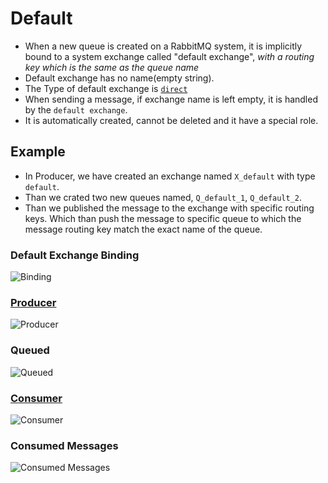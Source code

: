 # Default

- When a new queue is created on a RabbitMQ system, it is implicitly bound to a system exchange called "default exchange", _with a routing key which is the same as the queue name_
- Default exchange has no name(empty string).
- The Type of default exchange is [`direct`](https://github.com/prateeksib/rabbitmq-learning/tree/main/exchanges/direct)
- When sending a message, if exchange name is left empty, it is handled by the `default exchange`.
- It is automatically created, cannot be deleted and it have a special role.

## Example

- In Producer, we have created an exchange named `X_default` with type `default`.
- Than we crated two new queues named, `Q_default_1`, `Q_default_2`.
- Than we published the message to the exchange with specific routing keys. Which than push the message to specific queue to which the message routing key match the exact name of the queue.

### Default Exchange Binding

![Binding](https://github.com/prateeksib/rabbitmq-learning/blob/main/images/default-exchange.png)

### [Producer](https://github.com/prateeksib/rabbitmq-learning/blob/main/exchanges/default/producer/producer.go)

![Producer](https://github.com/prateeksib/rabbitmq-learning/blob/main/images/default-producer.png)

### Queued

![Queued](https://github.com/prateeksib/rabbitmq-learning/blob/main/images/default-queued-msg.png)

### [Consumer](https://github.com/prateeksib/rabbitmq-learning/blob/main/exchanges/default/consumer/consumer.go)

![Consumer](https://github.com/prateeksib/rabbitmq-learning/blob/main/images/default-consumer.png)

### Consumed Messages

![Consumed Messages](https://github.com/prateeksib/rabbitmq-learning/blob/main/images/default-consumed-msg.png)

